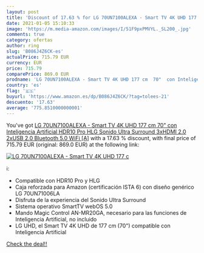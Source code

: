 ```yaml
---
layout: post
title: 'Discount of 17.63 % for LG 70UN7100ALEXA - Smart TV 4K UHD 177 c'
date: 2021-01-05 15:10:33
image: 'https://m.media-amazon.com/images/I/51F9pxPMVYL._SL200_.jpg'
comments: true
category: ofertas
author: ring
slug: 'B086J4Z6CK-es'
actualPrice: 715.79 EUR
currency: EUR
price: 715.79
comparePrice: 869.0 EUR
prodname: 'LG 70UN7100ALEXA - Smart TV 4K UHD 177 cm  70"  con Inteligencia Artificial  HDR10 Pro  HLG  Sonido Ultra Surround  3xHDMI 2.0  2xUSB 2.0  Bluetooth 5.0  WiFi [A]'
country: 'es'
flag: '🇪🇸'
buyurl: 'https://www.amazon.es/dp/B086J4Z6CK/?tag=tolees-21'
descuento: '17.63'
average: '775.8510000000001'
---
```


You've got [LG 70UN7100ALEXA - Smart TV 4K UHD 177 cm  70"  con Inteligencia Artificial  HDR10 Pro  HLG  Sonido Ultra Surround  3xHDMI 2.0  2xUSB 2.0  Bluetooth 5.0  WiFi [A]](https://www.amazon.es/dp/B086J4Z6CK/?tag=tolees-21) with a  17.63 % discount, with final price of 715.79 EUR (original: 869.0 EUR) at the following link:

[![LG 70UN7100ALEXA - Smart TV 4K UHD 177 c](https://m.media-amazon.com/images/I/51F9pxPMVYL._SL200_.jpg)](https://www.amazon.es/dp/B086J4Z6CK/?tag=tolees-21)

ℹ️:

- Compatible con HDR10 Pro y HLG
- Caja reforzada para Amazon (certificación ISTA 6) con diseño genérico LG 70UN71006LA
- Disfruta de la experiencia del Sonido Ultra Surround
- Sistema operativo SmartTV webOS 5.0
- Mando Magic Control AN-MR20GA, necesario para las funciones de Inteligencia Artificial, no incluido
- LG UHD, el Smart TV 4K UHD de 177 cm (70") compatible con Inteligencia Artificial

[Check the deal!!](https://www.amazon.es/dp/B086J4Z6CK/?tag=tolees-21)
